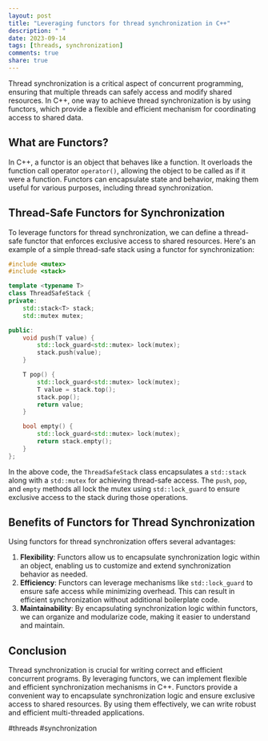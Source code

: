 ```yaml
---
layout: post
title: "Leveraging functors for thread synchronization in C++"
description: " "
date: 2023-09-14
tags: [threads, synchronization]
comments: true
share: true
---
```


Thread synchronization is a critical aspect of concurrent programming, ensuring that multiple threads can safely access and modify shared resources. In C++, one way to achieve thread synchronization is by using functors, which provide a flexible and efficient mechanism for coordinating access to shared data.

## What are Functors?

In C++, a functor is an object that behaves like a function. It overloads the function call operator `operator()`, allowing the object to be called as if it were a function. Functors can encapsulate state and behavior, making them useful for various purposes, including thread synchronization.

## Thread-Safe Functors for Synchronization

To leverage functors for thread synchronization, we can define a thread-safe functor that enforces exclusive access to shared resources. Here's an example of a simple thread-safe stack using a functor for synchronization:

```cpp
#include <mutex>
#include <stack>

template <typename T>
class ThreadSafeStack {
private:
    std::stack<T> stack;
    std::mutex mutex;

public:
    void push(T value) {
        std::lock_guard<std::mutex> lock(mutex);
        stack.push(value);
    }

    T pop() {
        std::lock_guard<std::mutex> lock(mutex);
        T value = stack.top();
        stack.pop();
        return value;
    }

    bool empty() {
        std::lock_guard<std::mutex> lock(mutex);
        return stack.empty();
    }
};
```

In the above code, the `ThreadSafeStack` class encapsulates a `std::stack` along with a `std::mutex` for achieving thread-safe access. The `push`, `pop`, and `empty` methods all lock the mutex using `std::lock_guard` to ensure exclusive access to the stack during those operations.

## Benefits of Functors for Thread Synchronization

Using functors for thread synchronization offers several advantages:

1. **Flexibility**: Functors allow us to encapsulate synchronization logic within an object, enabling us to customize and extend synchronization behavior as needed.
2. **Efficiency**: Functors can leverage mechanisms like `std::lock_guard` to ensure safe access while minimizing overhead. This can result in efficient synchronization without additional boilerplate code.
3. **Maintainability**: By encapsulating synchronization logic within functors, we can organize and modularize code, making it easier to understand and maintain.

## Conclusion

Thread synchronization is crucial for writing correct and efficient concurrent programs. By leveraging functors, we can implement flexible and efficient synchronization mechanisms in C++. Functors provide a convenient way to encapsulate synchronization logic and ensure exclusive access to shared resources. By using them effectively, we can write robust and efficient multi-threaded applications.

#threads #synchronization